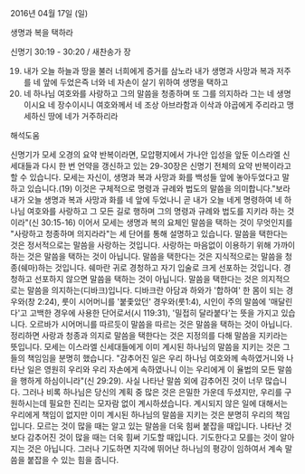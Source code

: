 2016년 04월 17일 (일)

생명과 복을 택하라



신명기 30:19 - 30:20 / 새찬송가  장


19. 내가 오늘 하늘과 땅을 불러 너희에게 증거를 삼노라 내가 생명과 사망과 복과 저주를 네 앞에 두었은즉 너와 네 자손이 살기 위하여 생명을 택하고 
20. 네 하나님 여호와를 사랑하고 그의 말씀을 청종하며 또 그를 의지하라 그는 네 생명이시요 네 장수이시니 여호와께서 네 조상 아브라함과 이삭과 야곱에게 주리라고 맹세하신 땅에 네가 거주하리라

해석도움





신명기가 모세 오경의 요약 반복이라면, 모압평지에서 가나안 입성을 앞둔 이스라엘 신세대들과 다시 한 번 언약을 갱신하고 있는 29-30장은 신명기 전체의 요약 반복이라고 할 수 있습니다. 모세는 자신이, 생명과 복과 사망과 화를 백성들 앞에 놓아두었다고 말하고 있습니다.(19)
이것은 구체적으로 명령과 규례와 법도의 말씀을 의미합니다."보라 내가 오늘 생명과 복과 사망과 화를 네 앞에 두었나니 곧 내가 오늘 네게 명령하여 네 하나님 여호와를 사랑하고 그 모든 길로 행하며 그의 명령과 규례와 법도를 지키라 하는 것이라"(신 30:15-16)
이어서 모세는 생명과 복의 요체인 말씀을 택하는 것이 무엇인지를 "사랑하고 청종하며 의지라라"는 세 단어를 통해 설명하고 있습니다.
말씀을 택한다는 것은 정서적으로는 말씀을 사랑하는 것입니다. 사랑하는 마음없이 이용하기 위해 가까이 하는 것은 말씀을 택하는 것이 아닙니다.
말씀을 택한다는 것은 지식적으로는 말씀을 청종(쉐마)하는 것입니다. 쉐마란 귀로 경청하고 자기 입술로 크게 선포하는 것입니다. 경청하고 선포하지 않으면 말씀을 택하는 것이 아닙니다. 말씀을 택한다는 것은 의지적으로는 말씀을 의지하는(디바크)입니다. 디바크란 아담과 하와가 '합하여' 한 몸이 되는 경우와(창 2:24), 룻이 시어머니를 '붙좇았던' 경우와(룻1:4), 시인이 주의 말씀에 '매달린다'고 고백한 경우에 사용한 단어로서(시 119:31), '밀접히 달라붙다'는 뜻을 가지고 있습니다. 오르바가 시어머니를 따르듯이 말씀을 따르는 것은 말씀을 택하는 것이 아닙니다.
정리하면 사랑과 청종과 의지로 말씀을 택한다는 것은 지정의를 다해 말씀을 지키라는 뜻입니다. 모세는 이스라엘 신세대들에게 이미 계시된 하나님의 말씀을 지키는 것은 그들의 책임임을 분명히 했습니다. "감추어진 일은 우리 하나님 여호와께 속하였거니와 나타난 일은 영원히 우리와 우리 자손에게 속하였나니 이는 우리에게 이 율법의 모든 말씀을 행하게 하심이니라"(신 29:29). 사실 나타난 말씀 외에 감추어진 것이 너무 많습니다. 그러나 비록 하나님은 당신의 계획 중 많은 것은 은밀한 가운데 두셨지만, 우리를 구원하시는데 필요한 진리는 모자람 없이 계시하셨습니다. 계시되지 않은 일에 대해서는 우리에게 책임이 없지만 이미 계시된 하나님의 말씀을 지키는 것은 분명히 우리의 책임입니다. 모르는 것이 많을 때는 알고 있는 말씀을 더욱 힘써 붙잡을 때입니다. 나타난 것보다 감추어진 것이 많을 때는 더욱 힘써 기도할 때입니다.
기도한다고 모를는 것이 알아지는 것은 아닙니다. 그러나 기도하면 지각에 뛰어난 하나님의 평강이 임하여서 계속 말씀을 붙잡을 수 있는 힘을 줍니다.